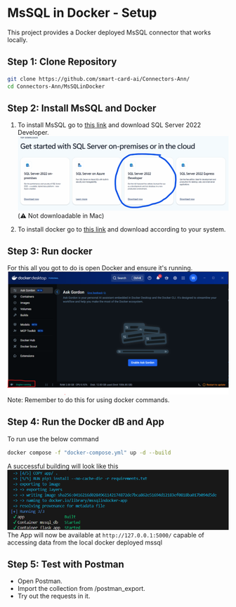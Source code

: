# MsSQL in Docker - Setup

This project provides a Docker deployed MsSQL connector that works locally.

## Step 1: Clone Repository
```bash
git clone https://github.com/smart-card-ai/Connectors-Ann/
cd Connectors-Ann/MsSQLinDocker
```

## Step 2: Install MsSQL and Docker

1. To install MsSQL go to [this link](https://www.microsoft.com/en-in/sql-server/sql-server-downloads) and download SQL Server 2022 Developer. 
![MsSQL Download](img/mssql.png)(⚠︎ Not downloadable in Mac)

2. To install docker go to [this link](https://www.docker.com/products/docker-desktop/) and download according to your system.

## Step 3: Run docker

For this all you got to do is open Docker and ensure it's running.
![Docker Running](img/docker.png)
Note: Remember to do this for using docker commands.

## Step 4: Run the Docker dB and App

To run use the below command
```bash
docker compose -f "docker-compose.yml" up -d --build
```
A successful building will look like this ![success](img/success.png)
The App will now be available at `http://127.0.0.1:5000/` capable of accessing data from the local docker deployed mssql

## Step 5: Test with Postman
- Open Postman.
- Import the collection from /postman_export.
- Try out the requests in it.
